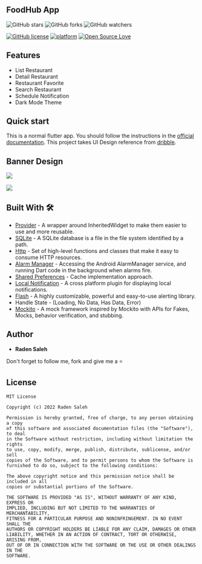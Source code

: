 ## FoodHub App
![GitHub stars](https://img.shields.io/github/stars/radensaleh/FoodHub-App?style=social)
![GitHub forks](https://img.shields.io/github/forks/radensaleh/FoodHub-App?style=social)
![GitHub watchers](https://img.shields.io/github/watchers/radensaleh/FoodHub-App?style=social)

[![GitHub license](https://img.shields.io/badge/License-MIT-blue.svg)](https://github.com/radensaleh/FoodHub-App/blob/master/LICENSE)
[![platform](https://img.shields.io/badge/platform-Flutter-blue.svg)](https://flutter.dev/)
[![Open Source Love](https://badges.frapsoft.com/os/v2/open-source.svg?v=103)](https://github.com/radensaleh/FoodHub-App)

## Features
*  List Restaurant
*  Detail Restaurant
*  Restaurant Favorite
*  Search Restaurant
*  Schedule Notification
*  Dark Mode Theme

## Quick start
This is a normal flutter app. You should follow the instructions in the [official documentation](https://flutter.io/docs/get-started/install). This project takes UI Design reference from [dribble](https://dribbble.com/shots/16383941-Food-Delivery-App-UI-kit-FoodHub).

## Banner Design
<pre>
<img src="assets/banner-dark-theme.png">

<img src="assets/banner-light-theme.png">
</pre>

## Built With 🛠
* [Provider](https://pub.dev/packages/provider) - A wrapper around InheritedWidget to make them easier to use and more reusable.
* [SQLite](https://pub.dev/packages/sqflite) - A SQLite database is a file in the file system identified by a path.
* [Http](https://pub.dev/packages/http) - Set of high-level functions and classes that make it easy to consume HTTP resources.
* [Alarm Manager](https://pub.dev/packages/android_alarm_manager_plus) - Accessing the Android AlarmManager service, and running Dart code in the background when alarms fire.
* [Shared Preferences](https://pub.dev/packages/shared_preferences) - Cache implementation approach.
* [Local Notification](https://pub.dev/packages/flutter_local_notifications) - A cross platform plugin for displaying local notifications.
* [Flash](https://pub.dev/packages/flash) - A highly customizable, powerful and easy-to-use alerting library.
* Handle State - (Loading, No Data, Has Data, Error)
* [Mockito](https://pub.dev/packages/mockito) - A mock framework inspired by Mockito with APIs for Fakes, Mocks, behavior verification, and stubbing.

## Author

* **Raden Saleh**

Don't forget to follow me, fork and give me a ⭐


## License

```
MIT License

Copyright (c) 2022 Raden Saleh

Permission is hereby granted, free of charge, to any person obtaining a copy
of this software and associated documentation files (the "Software"), to deal
in the Software without restriction, including without limitation the rights
to use, copy, modify, merge, publish, distribute, sublicense, and/or sell
copies of the Software, and to permit persons to whom the Software is
furnished to do so, subject to the following conditions:

The above copyright notice and this permission notice shall be included in all
copies or substantial portions of the Software.

THE SOFTWARE IS PROVIDED "AS IS", WITHOUT WARRANTY OF ANY KIND, EXPRESS OR
IMPLIED, INCLUDING BUT NOT LIMITED TO THE WARRANTIES OF MERCHANTABILITY,
FITNESS FOR A PARTICULAR PURPOSE AND NONINFRINGEMENT. IN NO EVENT SHALL THE
AUTHORS OR COPYRIGHT HOLDERS BE LIABLE FOR ANY CLAIM, DAMAGES OR OTHER
LIABILITY, WHETHER IN AN ACTION OF CONTRACT, TORT OR OTHERWISE, ARISING FROM,
OUT OF OR IN CONNECTION WITH THE SOFTWARE OR THE USE OR OTHER DEALINGS IN THE
SOFTWARE.
```